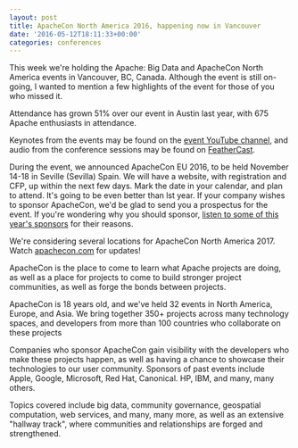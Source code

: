 ```yaml
---
layout: post
title: ApacheCon North America 2016, happening now in Vancouver
date: '2016-05-12T18:11:33+00:00'
categories: conferences
---
```

<p>This week we're holding the Apache: Big Data and ApacheCon North America events in Vancouver, BC, Canada. Although the event is still on-going, I wanted to mention a few highlights of the event for those of you who missed it.</p> 
  <p>Attendance has grown 51% over our event in Austin last year, with 675 Apache enthusiasts in attendance.</p> 
  <p>Keynotes from the events may be found on the <a href="https://www.youtube.com/channel/UCthvmTSlmIcMH93LIJNe-2w">event YouTube channel</a>, and audio from the conference sessions may be found on <a href="http://feathercast.apache.org/tag/apacheconna2016/">FeatherCast</a>.</p> 
  <p>During the event, we announced ApacheCon EU 2016, to be held November 14-18 in Seville (Sevilla) Spain. We will have a website, with registration and CFP, up within the next few days. Mark the date in your calendar, and plan to attend. It's going to be even better than lst year. If your company wishes to sponsor ApacheCon, we'd be glad to send you a prospectus for the event. If you're wondering why you should sponsor, <a href="http://feathercast.apache.org/why-did-you-sponsor-apachebigdata/">listen to some of this year's sponsors</a> for their reasons.</p> 
  <p>We're considering several locations for ApacheCon North America 2017. Watch <a href="http://apachecon.com/">apachecon.com</a> for updates!&nbsp;</p> 
  <div> 
    <p>ApacheCon is the place to come to learn what Apache projects are doing, as well as a place for projects to come to build stronger project communities, as well as forge the bonds between projects.</p> 
    <p>ApacheCon is 18 years old, and we've held 32 events in North America, Europe, and Asia. We bring together 350+ projects across many technology spaces, and developers from more than 100 countries who collaborate on these projects</p> 
    <p>Companies who sponsor ApacheCon gain visibility with the developers who make these projects happen, as well as having a chance to showcase their technologies to our user community. Sponsors of past events include Apple, Google, Microsoft, Red Hat, Canonical. HP, IBM, and many, many others.</p> 
    <p>Topics covered include big data, community governance, geospatial computation, web services, and many, many more, as well as an extensive &quot;hallway track&quot;, where communities and relationships are forged and strengthened.</p> 
    <p> </p> 
  </div>
